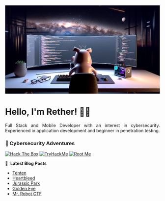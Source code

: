 ![Banner profile](./banner-profile.webp)

# Hello, I'm Rether! 👨‍💻

<p align="justify">
Full Stack and Mobile Developer with an interest in cybersecurity. Experienced in application development and beginner in penetration testing.
</p>

### 🔐 Cybersecurity Adventures

[![Hack The Box](https://img.shields.io/badge/Hack%20The%20Box-111927?logo=Hack%20The%20Box&logoColor=9FEF00)](https://app.hackthebox.com/users/585215)
[![TryHackMe](https://img.shields.io/badge/TryHackMe-212C42?logo=TryHackMe&logoColor=88CCEE)](https://tryhackme.com/r/p/Rether)
[![Root Me](https://img.shields.io/badge/RootMe-212C42?logo=RootMe&logoColor=F15A24)](https://www.root-me.org/rether)

📕 &nbsp;**Latest Blog Posts**

<!-- BLOG-POST-LIST:START -->
- [Tenten](https://retherszu.github.io/ctf/hack-the-box/machines/tenten.html)
- [Heartbleed](https://retherszu.github.io/ctf/tryhackme/heart-bleed.html)
- [Jurassic Park](https://retherszu.github.io/ctf/tryhackme/jurassic-park.html)
- [Golden Eye](https://retherszu.github.io/ctf/tryhackme/golden-eye.html)
- [Mr. Robot CTF](https://retherszu.github.io/ctf/tryhackme/mr-robot-ctf.html)
<!-- BLOG-POST-LIST:END -->
